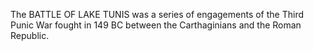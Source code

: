 The BATTLE OF LAKE TUNIS was a series of engagements of the Third Punic War fought in 149 BC between the Carthaginians and the Roman Republic.
